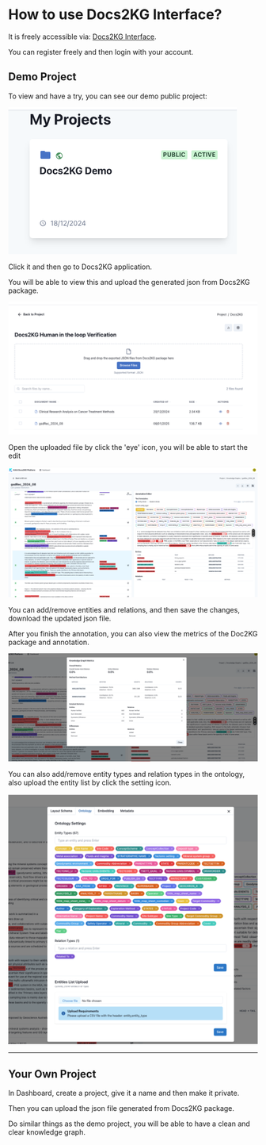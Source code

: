 # How to use Docs2KG Interface?

It is freely accessible via: [Docs2KG Interface](https://docs2kg.kaiaperth.com/).

You can register freely and then login with your account.

## Demo Project

To view and have a try, you can see our demo public project:

![demo project](../images/platform-demo.png)

Click it and then go to Docs2KG application.

You will be able to view this and upload the generated json from Docs2KG package.

![demo project](../images/demo_uploader.png)

Open the uploaded file by click the 'eye' icon, you will be able to start the edit

![annotation](../images/annotation_page.png)

You can add/remove entities and relations, and then save the changes, download the updated json file.

After you finish the annotation, you can also view the metrics of the Doc2KG package and annotation.

![metrics](../images/metric.png)

You can also add/remove entity types and relation types in the ontology, also upload the entity list by click the
setting icon.

![setting](../images/settings.png)

---

## Your Own Project

In Dashboard, create a project, give it a name and then make it private.

Then you can upload the json file generated from Docs2KG package.

Do similar things as the demo project, you will be able to have a clean and clear knowledge graph.
